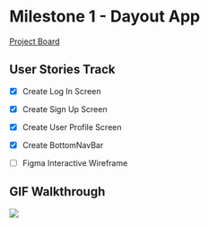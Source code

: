 # Milestone 1 - Dayout App

[Project Board](https://github.com/orgs/DayOut-LLC/projects/1)

## User Stories Track
- [x] Create Log In Screen
- [x] Create Sign Up Screen
- [x] Create User Profile Screen
- [x] Create BottomNavBar
- [ ] Figma Interactive Wireframe


## GIF Walkthrough

<img src="https://user-images.githubusercontent.com/94074946/232685641-a8a684a7-3236-464d-a842-f6c2aadcd1fe.gif">

